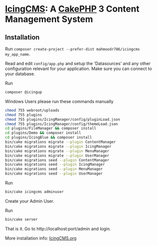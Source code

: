 # [IcingCMS](https://icingcms.org/): A [CakePHP](http://cakephp.org) 3 Content Management System


## Installation

Run `composer create-project --prefer-dist mahmoodr786/icingcms my_app_name`.

Read and edit `config/app.php` and setup the 'Datasources' and any other
configuration relevant for your application. Make sure you can connect to your database.

Run
```bash
composer @icingup
```

Windows Users please run these commands manually
```bash
chmod 755 webroot/uploads
chmod 755 plugins
chmod 755 plugins/IcingManager/config/pluginLoad.json
chmod 755 plugins/IcingManager/config/themeLoad.json
cd plugins/FileManager && composer install
cd plugins/Demo && composer install
cd plugins/IcingBlue && composer install
bin/cake migrations migrate --plugin ContentManager
bin/cake migrations migrate --plugin IcingManager
bin/cake migrations migrate --plugin MenuManager
bin/cake migrations migrate --plugin UserManager
bin/cake migrations seed --plugin ContentManager
bin/cake migrations seed --plugin IcingManager
bin/cake migrations seed --plugin MenuManager
bin/cake migrations seed --plugin UserManager
```

Run
```bash
bin/cake icingcms adminuser
```

Create your Admin User.

Run
```bash
bin/cake server
```

That is it. Go to http://localhost:port/admin and login.

More installation info: [IcingCMS.org](https://icingcms.org/documentation/setup)
